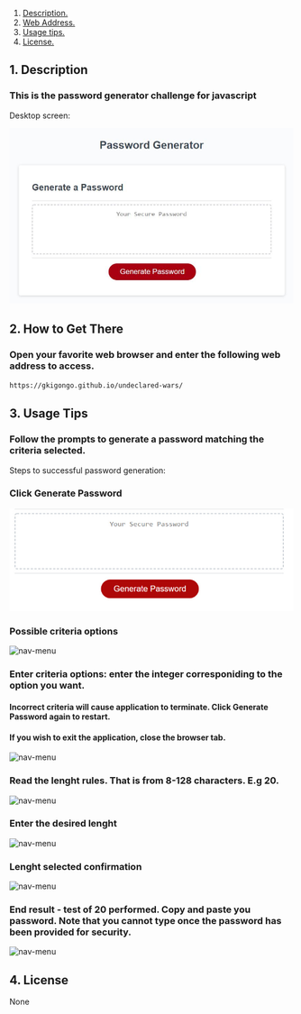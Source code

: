 1. [ Description. ](#desc)
2. [ Web Address. ](#web-address)
3. [ Usage tips. ](#usage)
4. [ License. ](#license)


<a name="desc"></a>
## 1. Description


### This is the password generator challenge for javascript 


Desktop screen:

![Top-Page-Area](./assets/images/landing-page.JPG?raw=true "Top-Page-Area")


<a name="web-address"></a>
## 2. How to Get There

### Open your favorite web browser and enter the following web address to access.

```html
https://gkigongo.github.io/undeclared-wars/
```
<a name="usage"></a>
## 3. Usage Tips

### Follow the prompts to generate a password matching the criteria selected.

Steps to successful password generation:

### Click Generate Password

![nav-menu](./assets/images/click-generate-password.JPG?raw=true "Navigational Menu")

### Possible criteria options

![nav-menu](./assets/images/criteria-options.JPG?raw=true "Navigational Menu")

### Enter criteria options: enter the integer corresponiding to the option you want.
#### Incorrect criteria will cause application to terminate. Click Generate Password again to restart. ####
#### If you wish to exit the application, close the browser tab. ####

![nav-menu](./assets/images/enter-criteria.JPG?raw=true "Navigational Menu")

### Read the lenght rules. That is from 8-128 characters. E.g 20.

![nav-menu](./assets/images/enter-lenght.JPG?raw=true "Navigational Menu")

### Enter the desired lenght

![nav-menu](./assets/images/enter-lenght-integer.JPG?raw=true "Navigational Menu")

### Lenght selected confirmation

![nav-menu](./assets/images/enter-lenght-integer-confirmation.JPG?raw=true "Navigational Menu")

### End result - test of 20 performed. Copy and paste you password. Note that you cannot type once the password has been provided for security.

![nav-menu](./assets/images/copy-paste-your-password.JPG?raw=true "Navigational Menu")


<a name="license"></a>
## 4. License
None



